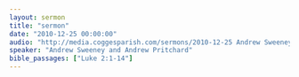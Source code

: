```yaml
---
layout: sermon
title: "sermon"
date: "2010-12-25 00:00:00"
audio: "http://media.coggesparish.com/sermons/2010-12-25 Andrew Sweeney and Andrew Pritchard.mp3"
speaker: "Andrew Sweeney and Andrew Pritchard"
bible_passages: ["Luke 2:1-14"]
---
```

